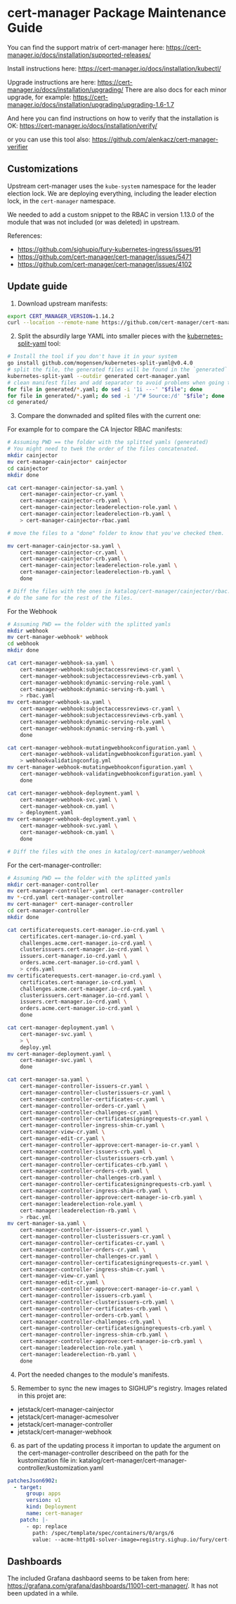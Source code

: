 # cert-manager Package Maintenance Guide

You can find the support matrix of cert-manager here:
<https://cert-manager.io/docs/installation/supported-releases/>

Install instructions here:
<https://cert-manager.io/docs/installation/kubectl/>

Upgrade instructions are here:
<https://cert-manager.io/docs/installation/upgrading/>
There are also docs for each minor upgrade, for example:
<https://cert-manager.io/docs/installation/upgrading/upgrading-1.6-1.7>

And here you can find instructions on how to verify that the installation is OK:
<https://cert-manager.io/docs/installation/verify/>

or you can use this tool also:
<https://github.com/alenkacz/cert-manager-verifier>

## Customizations

Upstream cert-manager uses the `kube-system` namespace for the leader election lock. We are deploying everything, including the leader election lock, in the `cert-manager` namespace.

We needed to add a custom snippet to the RBAC in version 1.13.0 of the module that was not included (or was deleted) in upstream.

References:

- <https://github.com/sighupio/fury-kubernetes-ingress/issues/91>
- <https://github.com/cert-manager/cert-manager/issues/5471>
- <https://github.com/cert-manager/cert-manager/issues/4102>

## Update guide

1. Download upstream manifests:

```bash
export CERT_MANAGER_VERSION=1.14.2
curl --location --remote-name https://github.com/cert-manager/cert-manager/releases/download/v"${CERT_MANAGER_VERSION}"/cert-manager.yaml
```

2. Split the absurdily large YAML into smaller pieces with the [kubernetes-split-yaml](github.com/mogensen/kubernetes-split-yaml) tool:

```bash
# Install the tool if you don't have it in your system
go install github.com/mogensen/kubernetes-split-yaml@v0.4.0
# split the file, the generated files will be found in the `generated` folder
kubernetes-split-yaml --outdir generated cert-manager.yaml
# clean manifest files and add separator to avoid problems when going to be merged
for file in generated/*.yaml; do sed -i '1i ---' "$file"; done
for file in generated/*.yaml; do sed -i '/^# Source:/d' "$file"; done
cd generated/

```

3. Compare the donwnaded and splited files with the current one:

For example for to compare the CA Injector RBAC manifests:

```bash
# Assuming PWD == the folder with the splitted yamls (generated)
# You might need to twek the order of the files concatenated.
mkdir cainjector
mv cert-manager-cainjector* cainjector
cd cainjector
mkdir done

cat cert-manager-cainjector-sa.yaml \
    cert-manager-cainjector-cr.yaml \
    cert-manager-cainjector-crb.yaml \
    cert-manager-cainjector:leaderelection-role.yaml \
    cert-manager-cainjector:leaderelection-rb.yaml \
    > cert-manager-cainjector-rbac.yaml

# move the files to a "done" folder to know that you've checked them.

mv cert-manager-cainjector-sa.yaml \
    cert-manager-cainjector-cr.yaml \
    cert-manager-cainjector-crb.yaml \
    cert-manager-cainjector:leaderelection-role.yaml \
    cert-manager-cainjector:leaderelection-rb.yaml \
    done

# Diff the files with the ones in katalog/cert-manager/cainjector/rbac.yaml
# do the same for the rest of the files.
```

For the Webhook

```bash
# Assuming PWD == the folder with the splitted yamls
mkdir webhook
mv cert-manager-webhook* webhook
cd webhook
mkdir done

cat cert-manager-webhook-sa.yaml \
    cert-manager-webhook:subjectaccessreviews-cr.yaml \
    cert-manager-webhook:subjectaccessreviews-crb.yaml \
    cert-manager-webhook:dynamic-serving-role.yaml \
    cert-manager-webhook:dynamic-serving-rb.yaml \
    > rbac.yaml
mv cert-manager-webhook-sa.yaml \
    cert-manager-webhook:subjectaccessreviews-cr.yaml \
    cert-manager-webhook:subjectaccessreviews-crb.yaml \
    cert-manager-webhook:dynamic-serving-role.yaml \
    cert-manager-webhook:dynamic-serving-rb.yaml \
    done

cat cert-manager-webhook-mutatingwebhookconfiguration.yaml \
    cert-manager-webhook-validatingwebhookconfiguration.yaml \
    > webhookvalidatingconfig.yml
mv cert-manager-webhook-mutatingwebhookconfiguration.yaml \
    cert-manager-webhook-validatingwebhookconfiguration.yaml \
    done

cat cert-manager-webhook-deployment.yaml \
    cert-manager-webhook-svc.yaml \
    cert-manager-webhook-cm.yaml \
    > deployment.yaml
mv cert-manager-webhook-deployment.yaml \
    cert-manager-webhook-svc.yaml \
    cert-manager-webhook-cm.yaml \
    done

# Diff the files with the ones in katalog/cert-manamger/webhook
```

For the cert-manager-controller:

```bash
# Assuming PWD == the folder with the splitted yamls
mkdir cert-manager-controller
mv cert-manager-controller*.yaml cert-manager-controller
mv *-crd.yaml cert-manager-controller
mv cert-manager* cert-manager-controller
cd cert-manager-controller
mkdir done

cat certificaterequests.cert-manager.io-crd.yaml \
    certificates.cert-manager.io-crd.yaml \
    challenges.acme.cert-manager.io-crd.yaml \
    clusterissuers.cert-manager.io-crd.yaml \
    issuers.cert-manager.io-crd.yaml \
    orders.acme.cert-manager.io-crd.yaml \
    > crds.yaml
mv certificaterequests.cert-manager.io-crd.yaml \
    certificates.cert-manager.io-crd.yaml \
    challenges.acme.cert-manager.io-crd.yaml \
    clusterissuers.cert-manager.io-crd.yaml \
    issuers.cert-manager.io-crd.yaml \
    orders.acme.cert-manager.io-crd.yaml \
    done

cat cert-manager-deployment.yaml \
    cert-manager-svc.yaml \
    > \
    deploy.yml
mv cert-manager-deployment.yaml \
    cert-manager-svc.yaml \
    done

cat cert-manager-sa.yaml \
    cert-manager-controller-issuers-cr.yaml \
    cert-manager-controller-clusterissuers-cr.yaml \
    cert-manager-controller-certificates-cr.yaml \
    cert-manager-controller-orders-cr.yaml \
    cert-manager-controller-challenges-cr.yaml \
    cert-manager-controller-certificatesigningrequests-cr.yaml \
    cert-manager-controller-ingress-shim-cr.yaml \
    cert-manager-view-cr.yaml \
    cert-manager-edit-cr.yaml \
    cert-manager-controller-approve:cert-manager-io-cr.yaml \
    cert-manager-controller-issuers-crb.yaml \
    cert-manager-controller-clusterissuers-crb.yaml \
    cert-manager-controller-certificates-crb.yaml \
    cert-manager-controller-orders-crb.yaml \
    cert-manager-controller-challenges-crb.yaml \
    cert-manager-controller-certificatesigningrequests-crb.yaml \
    cert-manager-controller-ingress-shim-crb.yaml \
    cert-manager-controller-approve:cert-manager-io-crb.yaml \
    cert-manager:leaderelection-role.yaml \
    cert-manager:leaderelection-rb.yaml \
    > rbac.yml
mv cert-manager-sa.yaml \
    cert-manager-controller-issuers-cr.yaml \
    cert-manager-controller-clusterissuers-cr.yaml \
    cert-manager-controller-certificates-cr.yaml \
    cert-manager-controller-orders-cr.yaml \
    cert-manager-controller-challenges-cr.yaml \
    cert-manager-controller-certificatesigningrequests-cr.yaml \
    cert-manager-controller-ingress-shim-cr.yaml \
    cert-manager-view-cr.yaml \
    cert-manager-edit-cr.yaml \
    cert-manager-controller-approve:cert-manager-io-cr.yaml \
    cert-manager-controller-issuers-crb.yaml \
    cert-manager-controller-clusterissuers-crb.yaml \
    cert-manager-controller-certificates-crb.yaml \
    cert-manager-controller-orders-crb.yaml \
    cert-manager-controller-challenges-crb.yaml \
    cert-manager-controller-certificatesigningrequests-crb.yaml \
    cert-manager-controller-ingress-shim-crb.yaml \
    cert-manager-controller-approve:cert-manager-io-crb.yaml \
    cert-manager:leaderelection-role.yaml \
    cert-manager:leaderelection-rb.yaml \
    done
```

4. Port the needed changes to the module's manifests.

5. Remember to sync the new images to SIGHUP's registry. Images related in this projet are:

 - jetstack/cert-manager-cainjector
 - jetstack/cert-manager-acmesolver
 - jetstack/cert-manager-controller
 - jetstack/cert-manager-webhook


6. as part of the updating process it importan to update the argument on the cert-manager-controller describeed on the path for the kustomization file in: katalog/cert-manager/cert-manager-controller/kustomization.yaml

```yaml
patchesJson6902:
  - target:
      group: apps
      version: v1
      kind: Deployment
      name: cert-manager
    patch: |-
      - op: replace
        path: /spec/template/spec/containers/0/args/6
        value: --acme-http01-solver-image=registry.sighup.io/fury/cert-manager-acmesolver:v1.14.2

```

## Dashboards

The included Grafana dashbaord seems to be taken from here: <https://grafana.com/grafana/dashboards/11001-cert-manager/>. It has not been updated in a while.
